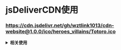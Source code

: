 # jsDeliverCDN使用

### https://cdn.jsdelivr.net/gh/wztlink1013/cdn-website@1.0.0/ico/heroes_villains/Totoro.ico


<b><details><summary>相关使用</summary></b>
  
### 0、具体使用操作
- [jsDelivr和Github构建免费CDN](https://blog.wztlink1013.com/yuque/erx9hf/)
- [GitHub+PicGo构建免费图床及其高效使用](https://blog.wztlink1013.com/yuque/bzf30z/)
  
### 1、加载任何Github发布、提交或分支
https://cdn.jsdelivr.net/gh/user/repo@version/file

### 2、加载 jQuery v3.2.1
https://cdn.jsdelivr.net/gh/jquery/jquery@3.2.1/dist/jquery.min.js

### 3、使用版本范围而不是特定版本
https://cdn.jsdelivr.net/gh/jquery/jquery@3.2/dist/jquery.min.js

https://cdn.jsdelivr.net/gh/jquery/jquery@3/dist/jquery.min.js

### 4、完全省略该版本以获取最新版本
https://cdn.jsdelivr.net/gh/jquery/jquery/dist/jquery.min.js

### 5、将“.min”添加到任何JS/CSS文件中以获取缩小版本，如果不存在，将为会自动生成
https://cdn.jsdelivr.net/gh/jquery/jquery@3.2.1/src/core.min.js

### 6、在末尾添加 / 以获取资源目录列表
https://cdn.jsdelivr.net/gh/jquery/jquery/

</details>


